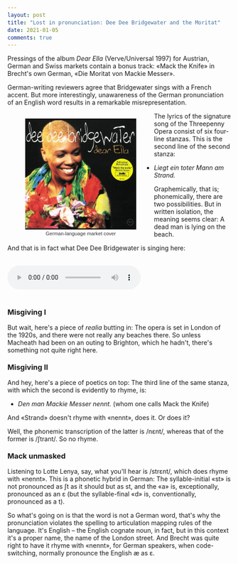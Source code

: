 ```yaml
---
layout: post
title: "Lost in pronunciation: Dee Dee Bridgewater and the Moritat"
date: 2021-01-05
comments: true
---
```


<style>
  ol {
  margin-left: 0;
  padding-left: 0;
}
ol li {
  display: block;
  margin-bottom: .4em;
  margin-left: 2em;
}
ol li::before {
  display: inline-block;
  content: "(" counter(item) ") ";
  counter-increment: item;
  width: 2em;
  margin-left: -2em;
}
figcaption {
    color: #333;
    text-align: center;
    font-family: Optima, Candara, Calibri, Arial, sans-serif;
    font-size: .8em;
  line-height: 1.2em;
}	
  .zoom:hover {
  -ms-transform: scale(3); /* IE 9 */
  -webkit-transform: scale(3); /* Safari 3-8 */
  transform: scale(2); 
  transform-origin: 0% 100%;
}
  .small {
  font-variant: small-caps;
}
</style>

<div class="ingress">
<p>Pressings of the album <i>Dear Ella</i> (Verve/Universal 1997) for Austrian, German and Swiss markets contain a bonus track: &laquo;Mack the Knife&raquo; in Brecht's own German, &laquo;Die Moritat von Mackie Messer&raquo;.</p> <p>German-writing reviewers agree that Bridgewater sings with a French accent. But more interestingly, unawareness of the German pronunciation of an English word results in a remarkable misrepresentation.</p></div> 
<div style="float:left;"><figure class="leftfig"><div class="zoom"><img style="height:250px;" src="/pics/DeeDee.jpg" /></div><figcaption>German-language market cover</figcaption></figure></div>
<p>The lyrics of the signature song of the Threepenny Opera consist of six four-line stanzas. This is the second line of the second stanza:</p>
<ul class="posts"><li><i>Liegt ein toter Mann am Strand.</i></li></ul>
<p>Graphemically, that is; phonemically, there are two possibilities. But in written isolation, the meaning seems clear: A dead man is lying on the beach.
</p>
<p> And that is in fact what Dee Dee Bridgewater is singing here:</p>
<audio controls style="margin-top: 1.2em; margin-bottom: 1.3em">
  <source src="/pics/MoritatDeeDee.mp3" type="audio/mpeg">
Your browser does not support the audio element.
</audio>
<h3 style="margin-top: 1.2em">Misgiving I</h3>
<p>But wait, here's a piece of <i>realia</i> butting in: The opera is set in London of the 1920s, and there were not really any beaches there. So unless Macheath had been on an outing to Brighton, which he hadn't, there's something not quite right here.</p>
<h3 style="margin-top: 1.2em">Misgiving II</h3>
<p>And hey, here's a piece of poetics on top: The third line of the same stanza, with which the second is evidently to rhyme, is:</p>
<ul><li><i>Den man Mackie Messer nennt.</i> (whom one calls Mack the Knife)
</li></ul>
<p>And &laquo;Strand&raquo; doesn't rhyme with &laquo;nennt&raquo;, does it. Or does it? 
</p>
<p>Well, the phonemic transcription of the latter is /n&epsilon;nt/, whereas that of the former is /&#643;trant/. So no rhyme.</p>
<h3  style="margin-top: 1.2em">Mack unmasked</h3>
<p>Listening to Lotte Lenya, say, what you'll hear is /str&epsilon;nt/, which does rhyme with &laquo;nennt&raquo;. This is a phonetic hybrid in German: The syllable-initial &laquo;st&raquo; is not pronounced as &#643;t as it should but as st, and the &laquo;a&raquo; is, exceptionally, pronounced as an &epsilon; (but the syllable-final &laquo;d&raquo; is, conventionally, pronounced as a t).
</p>
<p>So what's going on is that the word is not a German word, that's why the pronunciation violates the spelling to articulation mapping rules of the language. It's English – the English cognate noun, in fact, but in this context it's a proper name, the name of the London street. And Brecht was quite right to have it rhyme with &laquo;nennt&raquo;, for German speakers, when code-switching, normally pronounce the English &aelig; as &epsilon;.</p>

